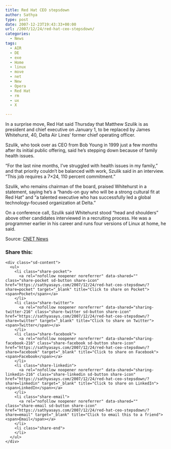 ```yaml
---
title: Red Hat CEO stepsdown
author: Sathya
type: post
date: 2007-12-23T19:43:33+00:00
url: /2007/12/24/red-hat-ceo-stepsdown/
categories:
  - News
tags:
  - AIR
  - DE
  - exe
  - Home
  - linux
  - move
  - net
  - New
  - Opera
  - Red Hat
  - rm
  - ux
  - X

---
```

In a surprise move, Red Hat said Thursday that Matthew Szulik is as president and chief executive on January 1, to be replaced by James Whitehurst, 40, Delta Air Lines&#8217; former chief operating officer.

Szulik, who took over as CEO from Bob Young in 1999 just a few months after its initial public offering, said he&#8217;s stepping down because of family health issues.

&#8220;For the last nine months, I&#8217;ve struggled with health issues in my family,&#8221; and that priority couldn&#8217;t be balanced with work, Szulik said in an interview. &#8220;This job requires a 7&#215;24, 110 percent commitment.&#8221;

Szulik, who remains chairman of the board, praised Whitehurst in a statement, saying he&#8217;s a &#8220;hands-on guy who will be a strong cultural fit at Red Hat&#8221; and &#8220;a talented executive who has successfully led a global technology-focused organization at Delta.&#8221;

On a conference call, Szulik said Whitehurst stood &#8220;head and shoulders&#8221; above other candidates interviewed in a recruiting process. He was a programmer earlier in his career and runs four versions of Linux at home, he said.

Source: [CNET News][1]

<div class="sharedaddy sd-sharing-enabled">
  <div class="robots-nocontent sd-block sd-social sd-social-icon-text sd-sharing">
    <h3 class="sd-title">
      Share this:
    </h3>
    
    <div class="sd-content">
      <ul>
        <li class="share-pocket">
          <a rel="nofollow noopener noreferrer" data-shared="" class="share-pocket sd-button share-icon" href="https://sathyasays.com/2007/12/24/red-hat-ceo-stepsdown/?share=pocket" target="_blank" title="Click to share on Pocket"><span>Pocket</span></a>
        </li>
        <li class="share-twitter">
          <a rel="nofollow noopener noreferrer" data-shared="sharing-twitter-216" class="share-twitter sd-button share-icon" href="https://sathyasays.com/2007/12/24/red-hat-ceo-stepsdown/?share=twitter" target="_blank" title="Click to share on Twitter"><span>Twitter</span></a>
        </li>
        <li class="share-facebook">
          <a rel="nofollow noopener noreferrer" data-shared="sharing-facebook-216" class="share-facebook sd-button share-icon" href="https://sathyasays.com/2007/12/24/red-hat-ceo-stepsdown/?share=facebook" target="_blank" title="Click to share on Facebook"><span>Facebook</span></a>
        </li>
        <li class="share-linkedin">
          <a rel="nofollow noopener noreferrer" data-shared="sharing-linkedin-216" class="share-linkedin sd-button share-icon" href="https://sathyasays.com/2007/12/24/red-hat-ceo-stepsdown/?share=linkedin" target="_blank" title="Click to share on LinkedIn"><span>LinkedIn</span></a>
        </li>
        <li class="share-email">
          <a rel="nofollow noopener noreferrer" data-shared="" class="share-email sd-button share-icon" href="https://sathyasays.com/2007/12/24/red-hat-ceo-stepsdown/?share=email" target="_blank" title="Click to email this to a friend"><span>Email</span></a>
        </li>
        <li class="share-end">
        </li>
      </ul>
    </div>
  </div>
</div>

 [1]: http://www.news.com/underexposed/8301-13580_3-9837018-39.html?tag=nefd.top